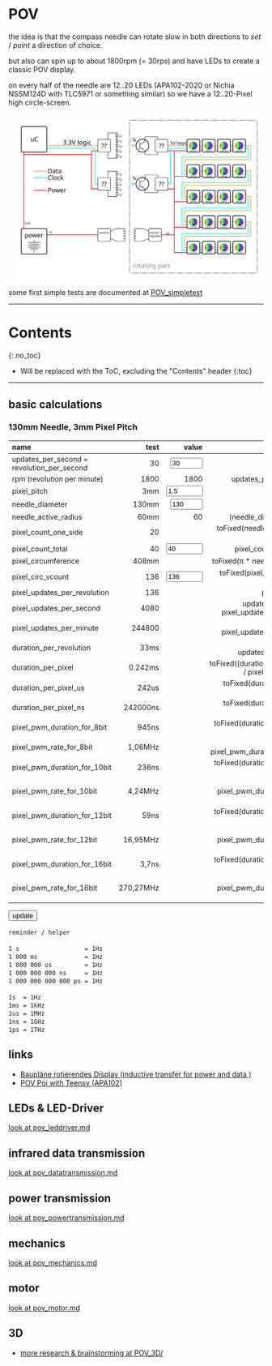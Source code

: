 # POV
<!--lint disable list-item-indent-->
<!--lint disable list-item-bullet-indent-->
<!--lint disable code-block-style-->

the idea is that the compass needle can rotate slow in both directions to *set* / *point* a direction of choice.

but also can spin up to about 1800rpm (= 30rps) and have LEDs to create a classic POV display.

on every half of the needle are 12..20 LEDs (APA102-2020 or Nichia NSSM124D with TLC5971 or something similar)
so we have a 12..20-Pixel high circle-screen.

![pov concept overview](pov_concept_overview.svg)

some first simple tests are documented at [POV_simpletest](../../POV_simpletest)

---
# Contents
{:.no_toc}

* Will be replaced with the ToC, excluding the "Contents" header
{:toc}
---

## basic calculations

### 130mm Needle, 3mm Pixel Pitch

| name                                       | test      | value                                            | formula                                               |
| :----------------------------------------- | --------: | -----------------------------------------------: | ----------------------------------------------------: |
| updates_per_second = revolution_per_second | 30        | <label class="unit rpm"><input type="number" value="30" step="1" min="0" max="120"/></label> |           |
| rpm (revolution per minute)                | 1800      | <span class="">1800</span>                       | updates_per_second * 60                               |
| pixel_pitch                                | 3mm       | <label class="unit millimeter"><input type="number" value="1.5" step="0.1" min="0" max="20" /></label> | |
| needle_diameter                            | 130mm     | <label class="unit millimeter"><input type="number" value="130" step="1" min="0" max="500" /></label> |  |
| needle_active_radius                       | 60mm      | <span class="unit millimeter">60</span>          | (needle_diameter - 10) / 2                            |
| pixel_count_one_side                       | 20        | <span class=""></span>                           | toFixed(needle_active_radius / pixel_pitch; 0)        |
| pixel_count_total                          | 40        | <label class=""><input type="number" value="40" step="1" min="0" max="1000" /></label> | pixel_count_one_side * 2 |
| pixel_circumference                        | 408mm     | <span class="unit millimeter"></span>            | toFixed(π * needle_diameter; 1)                       |
| pixel_circ_vcount                          | 136       | <label class=""><input type="number" value="136" step="1" min="0" max="1440" /></label> | toFixed(pixel_circumference / pixel_pitch) |
| pixel_updates_per_revolution               | 136       | <span class=""></span>                           | pixel_circ_vcount                                     |
| pixel_updates_per_second                   | 4080      | <span class=""></span>                           | updates_per_second * pixel_updates_per_revolution     |
| pixel_updates_per_minute                   | 244800    | <span class=""></span>                           | rpm * pixel_updates_per_revolution                    |
| duration_per_revolution                    | 33ms      | <span class="unit milliseconds"></span>          | toFixed(1000 / updates_per_second; 1)                 |
| duration_per_pixel                         | 0.242ms   | <span class="unit milliseconds"></span>          | toFixed((duration_per_revolution / pixel_circ_vcount); 7) |
| duration_per_pixel_us                      | 242us     | <span class="unit microseconds"></span>          | toFixed(duration_per_pixel * 1000; 0)                 |
| duration_per_pixel_ns                      | 242000ns  | <span class="unit nanoseconds"></span>           | toFixed(duration_per_pixel * 1000000; 0)              |
| pixel_pwm_duration_for_8bit                | 945ns     | <span class="unit nanoseconds"></span>           | toFixed(duration_per_pixel_ns /   256; 0)             |
| pixel_pwm_rate_for_8bit                    | 1,06MHz   | <span class="unit megahertz"></span>             | toFixed(1000 / pixel_pwm_duration_for_8bit ; 2)       |
| pixel_pwm_duration_for_10bit               | 236ns     | <span class="unit nanoseconds"></span>           | toFixed(duration_per_pixel_ns /  1024; 0)             |
| pixel_pwm_rate_for_10bit                   | 4,24MHz   | <span class="unit megahertz"></span>             | toFixed(1000 / pixel_pwm_duration_for_10bit; 2)       |
| pixel_pwm_duration_for_12bit               |  59ns     | <span class="unit nanoseconds"></span>           | toFixed(duration_per_pixel_ns /  4096; 0)             |
| pixel_pwm_rate_for_12bit                   | 16,95MHz  | <span class="unit megahertz"></span>             | toFixed(1000 / pixel_pwm_duration_for_12bit; 2)       |
| pixel_pwm_duration_for_16bit               | 3,7ns     | <span class="unit nanoseconds"></span>           | toFixed(duration_per_pixel_ns / 65535; 2)             |
| pixel_pwm_rate_for_16bit                   | 270,27MHz | <span class="unit megahertz"></span>             | toFixed(1000 / pixel_pwm_duration_for_16bit; 2)       |

<button type="button" name="bt_update" id="bt_update">update</button>
<script src="{{ '/assets/js/table_calc_example.js?v=' | append: site.github.build_revision | relative_url }}" charset="utf-8"></script>



```
reminder / helper

1 s                  = 1Hz
1 000 ms             = 1Hz
1 000 000 us         = 1Hz
1 000 000 000 ns     = 1Hz
1 000 000 000 000 ps = 1Hz

1s  = 1Hz
1ms = 1kHz
1us = 1MHz
1ns = 1GHz
1ps = 1THz
```


## links
- [Baupläne rotierendes Display (inductive transfer for power and data )](https://www.mikrocontroller.net/topic/80808#675198)
- [POV Poi with Teensy (APA102)](https://forum.pjrc.com/threads/30020-Teensy-APA102-POV-Poi-Pixel-Poi-Build-Tutorial/page11)

## LEDs & LED-Driver
[look at pov_leddriver.md](pov_leddriver.md)

## infrared data transmission
[look at pov_datatransmission.md](pov_datatransmission.md)

## power transmission
[look at pov_powertransmission.md](pov_powertransmission.md)

## mechanics
[look at pov_mechanics.md](pov_mechanics.md)

## motor
[look at pov_motor.md](pov_motor.md)

## 3D
- [more research & brainstorming at POV_3D/](POV_3D/readme.md)
